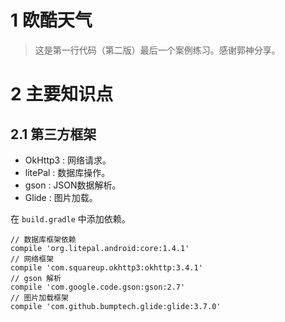 # 1 欧酷天气

> 这是第一行代码（第二版）最后一个案例练习。感谢郭神分享。

# 2 主要知识点

## 2.1 第三方框架

- OkHttp3 : 网络请求。
- litePal : 数据库操作。
- gson    : JSON数据解析。
- Glide   : 图片加载。

在 `build.gradle` 中添加依赖。

    // 数据库框架依赖
    compile 'org.litepal.android:core:1.4.1'
    // 网络框架
    compile 'com.squareup.okhttp3:okhttp:3.4.1'
    // gson 解析
    compile 'com.google.code.gson:gson:2.7'
    // 图片加载框架
    compile 'com.github.bumptech.glide:glide:3.7.0'